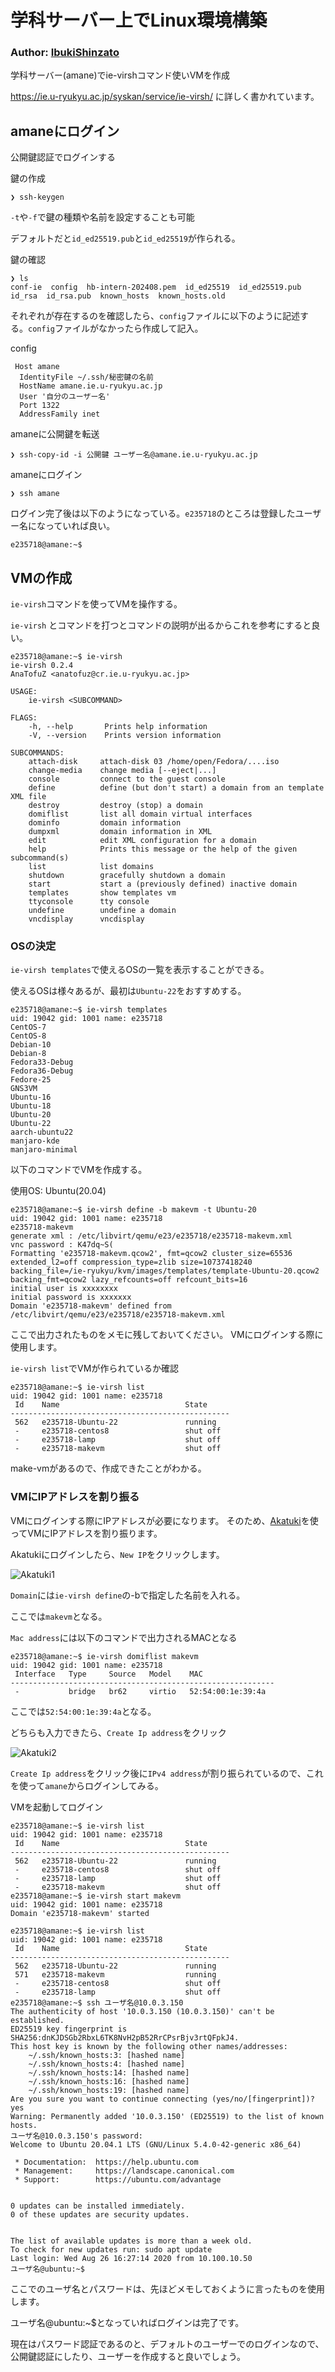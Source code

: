 # 学科サーバー上でLinux環境構築
### Author: [IbukiShinzato](https://github.com/IbukiShinzato)

学科サーバー(amane)でie-virshコマンド使いVMを作成

https://ie.u-ryukyu.ac.jp/syskan/service/ie-virsh/ に詳しく書かれています。


## amaneにログイン
公開鍵認証でログインする

鍵の作成
```
❯ ssh-keygen
```

`-t`や`-f`で鍵の種類や名前を設定することも可能

デフォルトだと`id_ed25519.pub`と`id_ed25519`が作られる。

鍵の確認
```
❯ ls
conf-ie  config  hb-intern-202408.pem  id_ed25519  id_ed25519.pub  id_rsa  id_rsa.pub  known_hosts  known_hosts.old
```

それぞれが存在するのを確認したら、`config`ファイルに以下のように記述する。`config`ファイルがなかったら作成して記入。

config
```
 Host amane
  IdentityFile ~/.ssh/秘密鍵の名前
  HostName amane.ie.u-ryukyu.ac.jp
  User '自分のユーザー名'
  Port 1322
  AddressFamily inet
```

amaneに公開鍵を転送
```
❯ ssh-copy-id -i 公開鍵 ユーザー名@amane.ie.u-ryukyu.ac.jp
```

amaneにログイン
```
❯ ssh amane
```

ログイン完了後は以下のようになっている。`e235718`のところは登録したユーザー名になっていれば良い。
```
e235718@amane:~$ 
```

## VMの作成
`ie-virsh`コマンドを使ってVMを操作する。

`ie-virsh` とコマンドを打つとコマンドの説明が出るからこれを参考にすると良い。

```
e235718@amane:~$ ie-virsh
ie-virsh 0.2.4
AnaTofuZ <anatofuz@cr.ie.u-ryukyu.ac.jp>

USAGE:
    ie-virsh <SUBCOMMAND>

FLAGS:
    -h, --help       Prints help information
    -V, --version    Prints version information

SUBCOMMANDS:
    attach-disk     attach-disk 03 /home/open/Fedora/....iso
    change-media    change media [--eject|...]
    console         connect to the guest console
    define          define (but don't start) a domain from an template XML file
    destroy         destroy (stop) a domain
    domiflist       list all domain virtual interfaces
    dominfo         domain information
    dumpxml         domain information in XML
    edit            edit XML configuration for a domain
    help            Prints this message or the help of the given subcommand(s)
    list            list domains
    shutdown        gracefully shutdown a domain
    start           start a (previously defined) inactive domain
    templates       show templates vm
    ttyconsole      tty console
    undefine        undefine a domain
    vncdisplay      vncdisplay
```

### OSの決定
`ie-virsh templates`で使えるOSの一覧を表示することができる。

使えるOSは様々あるが、最初は`Ubuntu-22`をおすすめする。

```
e235718@amane:~$ ie-virsh templates
uid: 19042 gid: 1001 name: e235718
CentOS-7
CentOS-8
Debian-10
Debian-8
Fedora33-Debug
Fedora36-Debug
Fedore-25
GNS3VM
Ubuntu-16
Ubuntu-18
Ubuntu-20
Ubuntu-22
aarch-ubuntu22
manjaro-kde
manjaro-minimal
```

以下のコマンドでVMを作成する。

使用OS: Ubuntu(20.04)
```
e235718@amane:~$ ie-virsh define -b makevm -t Ubuntu-20
uid: 19042 gid: 1001 name: e235718
e235718-makevm
generate xml : /etc/libvirt/qemu/e23/e235718/e235718-makevm.xml
vnc password : K47dq~S(
Formatting 'e235718-makevm.qcow2', fmt=qcow2 cluster_size=65536 extended_l2=off compression_type=zlib size=10737418240 backing_file=/ie-ryukyu/kvm/images/templates/template-Ubuntu-20.qcow2 backing_fmt=qcow2 lazy_refcounts=off refcount_bits=16
initial user is xxxxxxxx
initial password is xxxxxxx
Domain 'e235718-makevm' defined from /etc/libvirt/qemu/e23/e235718/e235718-makevm.xml
```

ここで出力されたものをメモに残しておいてください。
VMにログインする際に使用します。

`ie-virsh list`でVMが作られているか確認
```
e235718@amane:~$ ie-virsh list
uid: 19042 gid: 1001 name: e235718
 Id    Name                            State
-------------------------------------------------
 562   e235718-Ubuntu-22               running
 -     e235718-centos8                 shut off
 -     e235718-lamp                    shut off
 -     e235718-makevm                  shut off
```

make-vmがあるので、作成できたことがわかる。

### VMにIPアドレスを割り振る
VMにログインする際にIPアドレスが必要になります。
そのため、[Akatuki](https://akatsuki.ie.u-ryukyu.ac.jp)を使ってVMにIPアドレスを割り振ります。

Akatukiにログインしたら、`New IP`をクリックします。

![Akatuki1](./akatuki1.png)


`Domain`には`ie-virsh define`の-bで指定した名前を入れる。

ここでは`makevm`となる。

`Mac address`には以下のコマンドで出力されるMACとなる
```
e235718@amane:~$ ie-virsh domiflist makevm
uid: 19042 gid: 1001 name: e235718
 Interface   Type     Source   Model    MAC
-----------------------------------------------------------
 -           bridge   br62     virtio   52:54:00:1e:39:4a
```

ここでは`52:54:00:1e:39:4a`となる。

どちらも入力できたら、`Create Ip address`をクリック

![Akatuki2](./akatuki2.png)

`Create Ip address`をクリック後に`IPv4 address`が割り振られているので、これを使って`amane`からログインしてみる。

VMを起動してログイン
```
e235718@amane:~$ ie-virsh list
uid: 19042 gid: 1001 name: e235718
 Id    Name                            State
-------------------------------------------------
 562   e235718-Ubuntu-22               running
 -     e235718-centos8                 shut off
 -     e235718-lamp                    shut off
 -     e235718-makevm                  shut off
e235718@amane:~$ ie-virsh start makevm
uid: 19042 gid: 1001 name: e235718
Domain 'e235718-makevm' started

e235718@amane:~$ ie-virsh list
uid: 19042 gid: 1001 name: e235718
 Id    Name                            State
-------------------------------------------------
 562   e235718-Ubuntu-22               running
 571   e235718-makevm                  running
 -     e235718-centos8                 shut off
 -     e235718-lamp                    shut off
e235718@amane:~$ ssh ユーザ名@10.0.3.150
The authenticity of host '10.0.3.150 (10.0.3.150)' can't be established.
ED25519 key fingerprint is SHA256:dnKJDSGb2RbxL6TK8NvH2pB52RrCPsrBjv3rtQFpkJ4.
This host key is known by the following other names/addresses:
    ~/.ssh/known_hosts:3: [hashed name]
    ~/.ssh/known_hosts:4: [hashed name]
    ~/.ssh/known_hosts:14: [hashed name]
    ~/.ssh/known_hosts:16: [hashed name]
    ~/.ssh/known_hosts:19: [hashed name]
Are you sure you want to continue connecting (yes/no/[fingerprint])? yes
Warning: Permanently added '10.0.3.150' (ED25519) to the list of known hosts.
ユーザ名@10.0.3.150's password: 
Welcome to Ubuntu 20.04.1 LTS (GNU/Linux 5.4.0-42-generic x86_64)

 * Documentation:  https://help.ubuntu.com
 * Management:     https://landscape.canonical.com
 * Support:        https://ubuntu.com/advantage


0 updates can be installed immediately.
0 of these updates are security updates.


The list of available updates is more than a week old.
To check for new updates run: sudo apt update
Last login: Wed Aug 26 16:27:14 2020 from 10.100.10.50
ユーザ名@ubuntu:~$ 
```

ここでのユーザ名とパスワードは、先ほどメモしておくように言ったものを使用します。

ユーザ名@ubuntu:~$となっていればログインは完了です。

現在はパスワード認証であるのと、デフォルトのユーザーでのログインなので、公開鍵認証にしたり、ユーザーを作成すると良いでしょう。

